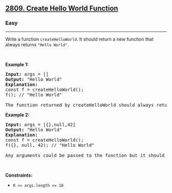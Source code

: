 <h2><a href="https://leetcode.com/problems/create-hello-world-function">2809. Create Hello World Function</a></h2><h3>Easy</h3><hr>Write a function <code>createHelloWorld</code>. It should return a new function that always returns <code>"Hello World"</code>.
<p> </p>
<p><strong class="example">Example 1:</strong></p>

<pre>
<strong>Input:</strong> args = []
<strong>Output:</strong> "Hello World"
<strong>Explanation:</strong>
const f = createHelloWorld();
f(); // "Hello World"

The function returned by createHelloWorld should always return "Hello World".
</pre>

<p><strong class="example">Example 2:</strong></p>

<pre>
<strong>Input:</strong> args = [{},null,42]
<strong>Output:</strong> "Hello World"
<strong>Explanation:</strong>
const f = createHelloWorld();
f({}, null, 42); // "Hello World"

Any arguments could be passed to the function but it should still always return "Hello World".
</pre>

<p> </p>
<p><strong>Constraints:</strong></p>

<ul>
	<li><code>0 <= args.length <= 10</code></li>
</ul>
